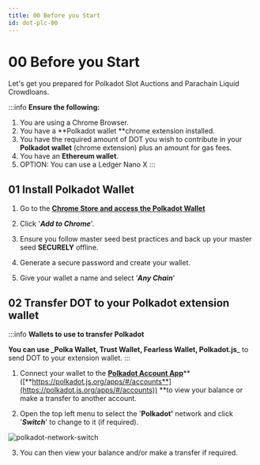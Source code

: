 ```yaml
---
title: 00 Before you Start
id: dot-plc-00
---
```


# 00 **Before you Start**

Let's get you prepared for Polkadot Slot Auctions and Parachain Liquid Crowdloans.

:::info
**Ensure the following:**

1. You are using a Chrome Browser.
2. You have a \*\*Polkadot wallet \*\*chrome extension installed.
3. You have the required amount of DOT you wish to contribute in your **Polkadot wallet** (chrome extension) plus an amount for gas fees.
4. You have an **Ethereum wallet**.
5. OPTION: You can use a Ledger Nano X
:::

## 01 Install Polkadot Wallet

1. Go to the [**Chrome Store and access the Polkadot Wallet**](https://chrome.google.com/webstore/detail/polkadot%7Bjs%7D-extension/mopnmbcafieddcagagdcbnhejhlodfdd)

2. Click '_**Add to Chrome**_'.

3. Ensure you follow master seed best practices and back up your master seed **SECURELY** offline.

4. Generate a secure password and create your wallet.

5. Give your wallet a name and select ‘_**Any Chain**_'‌

## 02 Transfer DOT to your Polkadot extension wallet

:::info
**Wallets to use to transfer Polkadot**

**You can use _Polka Wallet, Trust Wallet, Fearless Wallet, Polkadot.js**_ to send DOT to your extension wallet.
:::

1. Connect your wallet to the [**Polkadot Account App**](https://polkadot.js.org/apps/#/accounts)\*\* ([**https://polkadot.js.org/apps/#/accounts**](https://polkadot.js.org/apps/#/accounts)) \*\*to view your balance or make a transfer to another account.

2. Open the top left menu to select the '**Polkadot'** network and click '_**Switch**_' to change to it (if required).

![polkadot-network-switch](@site/static/img/dot-switch.png)

3. You can then view your balance and/or make a transfer if required.
